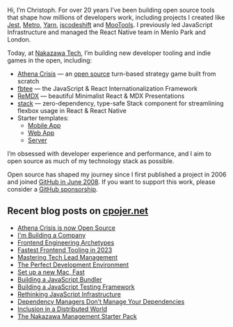 Hi, I’m Christoph. For over 20 years I’ve been building open source tools that shape how millions of developers work, including projects I created like [Jest](https://jestjs.io), [Metro](https://facebook.github.io/metro/), [Yarn](https://yarnpkg.com), [jscodeshift](https://www.youtube.com/watch?v=d0pOgY8__JM) and [MooTools](https://mootools.net). I previously led JavaScript Infrastructure and managed the React Native team in Menlo Park and London.

Today, at [Nakazawa Tech](https://nakazawa.tech), I’m building new developer tooling and indie games in the open, including:

- [Athena Crisis](https://athenacrisis.com) — an [open source](https://github.com/nkzw-tech/athena-crisis) turn-based strategy game built from scratch
- [fbtee](https://github.com/nkzw-tech/fbtee) — the JavaScript & React Internationalization Framework
- [ReMDX](https://github.com/nkzw-tech/remdx) — beautiful Minimalist React & MDX Presentations
- [stack](https://github.com/nkzw-tech/stack) — zero-dependency, type-safe Stack component for streamlining flexbox usage in React & React Native
- Starter templates:
  - [Mobile App](https://github.com/nkzw-tech/expo-app-template)  
  - [Web App](https://github.com/nkzw-tech/web-app-template)  
  - [Server](https://github.com/nkzw-tech/server-template)  

I’m obsessed with developer experience and performance, and I aim to open source as much of my technology stack as possible.

Open source has shaped my journey since I first published a project in 2006 and joined [GitHub in June 2008](https://api.github.com/users/cpojer). If you want to support this work, please consider a [GitHub sponsorship](https://github.com/sponsors/cpojer).

## Recent blog posts on [cpojer.net](https://cpojer.net)

- [Athena Crisis is now Open Source](https://cpojer.net/posts/athena-crisis-open-source)
- [I'm Building a Company](https://cpojer.net/posts/building-a-company)
- [Frontend Engineering Archetypes](https://cpojer.net/posts/frontend-engineering-archetypes)
- [Fastest Frontend Tooling in 2023](https://cpojer.net/posts/fastest-frontend-tooling-in-2022)
- [Mastering Tech Lead Management](https://cpojer.net/posts/mastering-tech-lead-management)
- [The Perfect Development Environment](https://cpojer.net/posts/the-perfect-development-environment)
- [Set up a new Mac, Fast](https://cpojer.net/posts/set-up-a-new-mac-fast)
- [Building a JavaScript Bundler](https://cpojer.net/posts/building-a-javascript-bundler)
- [Building a JavaScript Testing Framework](https://cpojer.net/posts/building-a-javascript-testing-framework)
- [Rethinking JavaScript Infrastructure](https://cpojer.net/posts/rethinking-javascript-infrastructure)
- [Dependency Managers Don’t Manage Your Dependencies](https://cpojer.net/posts/dependency-managers-dont-manage-your-dependencies)
- [Inclusion in a Distributed World](https://cpojer.net/posts/inclusion-in-a-distributed-world)
- [The Nakazawa Management Starter Pack](https://cpojer.net/posts/the-nakazawa-management-starter-pack)
